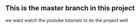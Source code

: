 ## This is the master branch in this project 

we want watch the youtube tutorials to do the project well